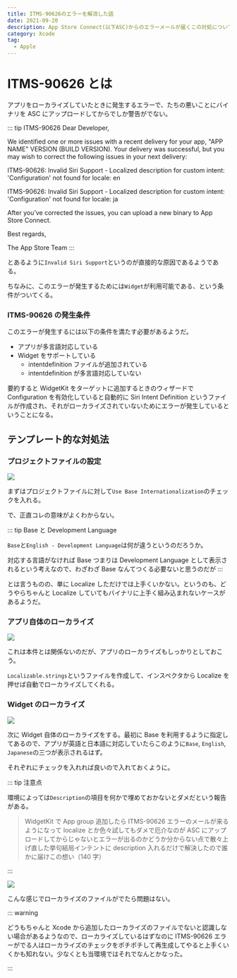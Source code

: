 ```yaml
---
title: ITMS-90626のエラーを解消した話
date: 2021-09-20
description: App Store Connect(以下ASC)からのエラーメールが届くこの対処について解説
category: Xcode
tag:
  - Apple
---
```


# ITMS-90626 とは

アプリをローカライズしていたときに発生するエラーで、たちの悪いことにバイナリを ASC にアップロードしてからでしか警告がでない。

::: tip ITMS-90626
Dear Developer,

We identified one or more issues with a recent delivery for your app, "APP NAME" VERSION (BUILD VERSION). Your delivery was successful, but you may wish to correct the following issues in your next delivery:

ITMS-90626: Invalid Siri Support - Localized description for custom intent: 'Configuration' not found for locale: en

ITMS-90626: Invalid Siri Support - Localized description for custom intent: 'Configuration' not found for locale: ja

After you’ve corrected the issues, you can upload a new binary to App Store Connect.

Best regards,

The App Store Team
:::

とあるように`Invalid Siri Support`というのが直接的な原因であるようである。

ちなみに、このエラーが発生するためには`Widget`が利用可能である、という条件がついてくる。

### ITMS-90626 の発生条件

このエラーが発生するには以下の条件を満たす必要があるようだ。

- アプリが多言語対応している
- Widget をサポートしている
  - intentdefinition ファイルが追加されている
  - intentdefinition が多言語対応していない

要約すると WidgetKit をターゲットに追加するときのウィザードで Configuration を有効化していると自動的に Siri Intent Definition というファイルが作成され、それがローカライズされていないためにエラーが発生しているということになる。

## テンプレート的な対処法

### プロジェクトファイルの設定

![](https://pbs.twimg.com/media/E_ust_BUYAM8NWL?format=jpg&name=large)

まずはプロジェクトファイルに対して`Use Base Internationalization`のチェックを入れる。

で、正直コレの意味がよくわからない。

::: tip Base と Development Language

`Base`と`English - Development Language`は何が違うというのだろうか。

対応する言語がなければ Base つまりは Development Language として表示されるという考えなので、わざわざ Base なんてつくる必要ないと思うのだが
:::

とは言うものの、単に Localize しただけでは上手くいかない。というのも、どうやらちゃんと Localize していてもバイナリに上手く組み込まれないケースがあるようだ。

### アプリ自体のローカライズ

![](https://pbs.twimg.com/media/E_us3PFVgAEAK2a?format=png&name=900x900)

これは本件とは関係ないのだが、アプリのローカライズもしっかりとしておこう。

`Localizable.strings`というファイルを作成して、インスペクタから Localize を押せば自動でローカライズしてくれる。

### Widget のローカライズ

![](https://pbs.twimg.com/media/E_utC0CVcAQXzG-?format=jpg&name=4096x4096)

次に Widget 自体のローカライズをする。最初に Base を利用するように指定してあるので、アプリが英語と日本語に対応していたらこのように`Base`, `English`, `Japanese`の三つが表示されるはず。

それぞれにチェックを入れれば良いので入れておくように。

::: tip 注意点

環境によっては`Description`の項目を何かで埋めておかないとダメだという報告がある。

> WidgetKit で App group 追加したら ITMS-90626 エラーのメールが来るようになって localize とか色々試してもダメで厄介なのが ASC にアップロードしてからじゃないとエラーが出るのかどうか分からない点で散々上げ直した挙句結局インテントに description 入れるだけで解決したので誰かに届けこの想い（140 字）

:::

![](https://pbs.twimg.com/media/E_us7ROVEAESM3o?format=png&name=900x900)

こんな感じでローカライズのファイルがでたら問題はない。

::: warning

どうもちゃんと Xcode から追加したローカライズのファイルでないと認識しない場合があるようなので、ローカライズしているはずなのに ITMS-90626 エラーがでる人はローカライズのチェックをポチポチして再生成してやると上手くいくかも知れない。少なくとも当環境ではそれでなんとかなった。

:::

